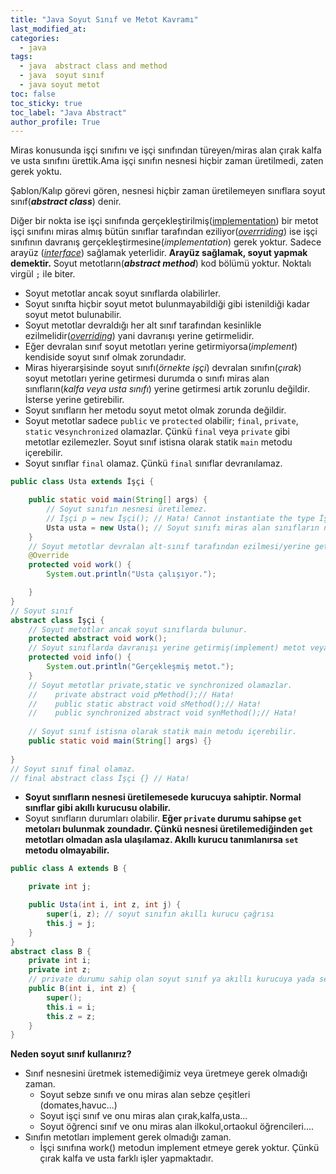 ```yaml
---
title: "Java Soyut Sınıf ve Metot Kavramı"
last_modified_at:
categories:
  - java
tags:
  - java  abstract class and method
  - java  soyut sınıf
  - java soyut metot
toc: false
toc_sticky: true
toc_label: "Java Abstract"
author_profile: True
---
```


Miras konusunda işçi sınıfını ve işçi sınıfından türeyen/miras alan çırak kalfa ve usta sınıfını ürettik.Ama işçi sınıfın nesnesi hiçbir zaman üretilmedi, zaten gerek yoktu.

Şablon/Kalıp görevi gören, nesnesi hiçbir zaman üretilemeyen sınıflara soyut sınıf(***abstract class***) denir.

Diğer bir nokta ise işçi sınıfında gerçekleştirilmiş([implementation](https://baykoch.github.io/blog/java/java-method/#kod-blo%C4%9Fu-code-implementation)) bir metot işçi sınıfını miras almış bütün sınıflar tarafından eziliyor(*[overrriding](https://baykoch.github.io/blog/java/java-inheritance/)*) ise işçi sınıfının davranış gerçekleştirmesine(*implementation*) gerek yoktur. Sadece arayüz (*[interface](https://baykoch.github.io/blog/java/java-method/#i%CC%87mza-signature-ve-aray%C3%BCz-interface)*) sağlamak yeterlidir. **Arayüz sağlamak, soyut yapmak demektir.** Soyut metotların(***abstract method***) kod bölümü yoktur. Noktalı virgül `;` ile biter.

- Soyut metotlar ancak soyut sınıflarda olabilirler.
- Soyut sınıfta hiçbir soyut metot bulunmayabildiği gibi istenildiği kadar soyut metot bulunabilir.
- Soyut metotlar devraldığı her alt sınıf tarafından kesinlikle ezilmelidir(*[overriding](https://baykoch.github.io/blog/java/java-inheritance/)*) yani davranışı yerine getirmelidir.
- Eğer devralan sınıf soyut metotları yerine getirmiyorsa(*implement*) kendiside soyut sınıf olmak zorundadır.
- Miras hiyerarşisinde soyut sınıfı(*örnekte işçi*) devralan sınıfın(*çırak*) soyut metotları yerine getirmesi durumda o sınıfı miras alan sınıfların(*kalfa veya usta sınıfı*) yerine getirmesi artık zorunlu değildir. İsterse yerine getirebilir.
- Soyut sınıfların her metodu soyut metot olmak zorunda değildir.
- Soyut metotlar sadece `public` ve `protected` olabilir; `final`,  `private`, `static` ve`synchronized` olamazlar. Çünkü  `final` veya `private` gibi metotlar ezilemezler.  Soyut sınıf istisna olarak statik `main` metodu içerebilir.
- Soyut sınıflar `final` olamaz. Çünkü `final` sınıflar devranılamaz.

```java
public class Usta extends İşçi {

    public static void main(String[] args) {        
        // Soyut sınıfın nesnesi üretilemez.
        // İşçi p = new İşçi(); // Hata! Cannot instantiate the type İşçi
        Usta usta = new Usta(); // Soyut sınıfı miras alan sınıfların nesnesi üretilebilir.
    }    
    // Soyut metotlar devralan alt-sınıf tarafından ezilmesi/yerine getirmesi(implement zorunludur.
    @Override
    protected void work() {
        System.out.println("Usta çalışıyor.");

    }
}
// Soyut sınıf
abstract class İşçi {
    // Soyut metotlar ancak soyut sınıflarda bulunur.
    protected abstract void work();
    // Soyut sınıflarda davranışı yerine getirmiş(implement) metot veya metotlar bulunabilir.
    protected void info() {
        System.out.println("Gerçekleşmiş metot.");
    }
    // Soyut metotlar private,static ve synchronized olamazlar.
    //    private abstract void pMethod();// Hata!
    //    public static abstract void sMethod();// Hata!
    //    public synchronized abstract void synMethod();// Hata!
    
    // Soyut sınıf istisna olarak statik main metodu içerebilir.
    public static void main(String[] args) {}
    
}
// Soyut sınıf final olamaz.
// final abstract class İşçi {} // Hata!
```

- **Soyut sınıfların nesnesi üretilemesede kurucuya sahiptir. Normal sınıflar gibi akıllı kurucusu olabilir.**
- Soyut sınıfların durumları olabilir. **Eğer `private` durumu sahipse `get` metoları bulunmak zoundadır. Çünkü nesnesi üretilemediğinden `get` metotları olmadan asla ulaşılamaz. Akıllı kurucu tanımlanırsa `set` metodu olmayabilir.**

```java
public class A extends B {

	private int j;

	public Usta(int i, int z, int j) {
		super(i, z); // soyut sınıfın akıllı kurucu çağrısı
		this.j = j;
	}
}
abstract class B {
	private int i;
	private int z;
    // private durumu sahip olan soyut sınıf ya akıllı kurucuya yada set metoduna sahip olmalıdır.
	public B(int i, int z) {
		super();
		this.i = i;
		this.z = z;
	}
}
```

**Neden soyut sınıf kullanırız?**

- Sınıf nesnesini  üretmek istemediğimiz veya üretmeye gerek olmadığı zaman.
  - Soyut sebze sınıfı ve onu miras alan sebze çeşitleri (domates,havuc...)
  - Soyut işçi sınıf ve onu miras alan çırak,kalfa,usta...
  - Soyut öğrenci sınıf ve onu miras alan ilkokul,ortaokul öğrencileri....
- Sınıfın metotları implement  gerek olmadığı zaman.
  - İşçi sınıfına work() metodun implement etmeye gerek yoktur. Çünkü çırak kalfa ve usta farklı işler yapmaktadır.
